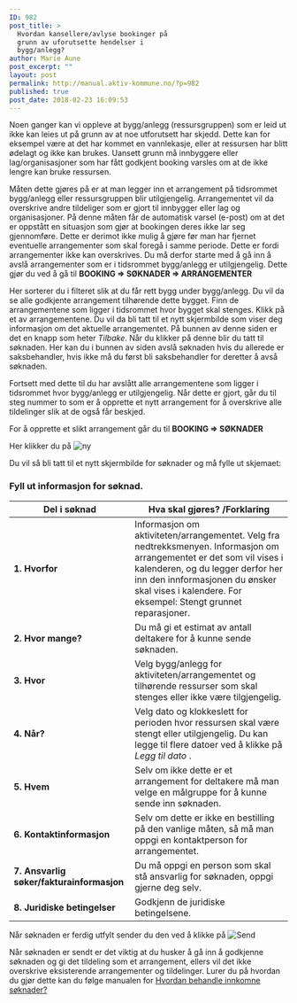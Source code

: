 ```yaml
---
ID: 982
post_title: >
  Hvordan kansellere/avlyse bookinger på
  grunn av uforutsette hendelser i
  bygg/anlegg?
author: Marie Aune
post_excerpt: ""
layout: post
permalink: http://manual.aktiv-kommune.no/?p=982
published: true
post_date: 2018-02-23 16:09:53
---
```

Noen ganger kan vi oppleve at bygg/anlegg (ressursgruppen) som er leid ut ikke kan leies ut på grunn av at noe utforutsett har skjedd. Dette kan for eksempel være at det har kommet en vannlekasje, eller at ressursen har blitt ødelagt og ikke kan brukes. Uansett grunn må innbyggere eller lag/organisasjoner som har fått godkjent booking varsles om at de ikke lengre kan bruke ressursen. 

Måten dette gjøres på er at man legger inn et arrangement på tidsrommet bygg/anlegg eller ressursgruppen blir utilgjengelig. Arrangementet vil da overskrive andre tildeliger som er gjort til innbygger eller lag og organisasjoner. På denne måten får de automatisk varsel (e-post) om at det er oppstått en situasjon som gjør at bookingen deres ikke lar seg gjennomføre. Dette er derimot ikke mulig å gjøre før man har fjernet eventuelle arrangementer som skal foregå i samme periode. Dette er fordi arrangementer ikke kan overskrives. Du må derfor starte med å gå inn å avslå arrangementer som er i tidsrommet bygg/anlegg er utilgjengelig. 
Dette gjør du ved å gå til 
**BOOKING => SØKNADER => ARRANGEMENTER**

Her sorterer du i filteret slik at du får rett bygg under bygg/anlegg. Du vil da se alle godkjente arrangement tilhørende dette bygget. Finn de arrangementene som ligger i tidsrommet hvor bygget skal stenges. Klikk på et av arrangementene. Du vil da bli tatt til et nytt skjermbilde som viser deg informasjon om det aktuelle arrangementet. På bunnen av denne siden er det en knapp som heter *Tilbake*. Når du klikker på denne blir du tatt til søknaden. Her kan du i bunnen av siden avslå søknaden hvis du allerede er saksbehandler, hvis ikke må du først bli saksbehandler for deretter å avså søknaden. 

Fortsett med dette til du har avslått alle arrangementene som ligger i tidsrommet hvor bygg/anlegg er utilgjengelig. Når dette er gjort, går du til steg nummer to som er å opprette et nytt arrangement for å overskrive alle tildelinger slik at de også får beskjed. 

For å opprette et slikt arrangement går du til
**BOOKING => SØKNADER**

Her klikker du på 
![ny](http://manual.aktiv-kommune.no/wp-content/uploads/2017/12/NY.png)

Du vil så bli tatt til et nytt skjermbilde for søknader og må fylle ut skjemaet: 

### Fyll ut informasjon for søknad.

Del i søknad| Hva skal gjøres? /Forklaring
-------------|-------------------------------
**1. Hvorfor** |Informasjon om aktiviteten/arrangementet. Velg fra nedtrekksmenyen. Informasjon om arrangementet er det som vil vises i kalenderen, og du legger derfor her inn den innformasjonen du ønsker skal vises i kalendere. For eksempel: Stengt grunnet reparasjoner. 
**2. Hvor mange?** |Du må gi et estimat av antall deltakere for å kunne sende søknaden.
**3. Hvor** |Velg bygg/anlegg for aktiviteten/arrangementet og tilhørende ressurser som skal stenges eller ikke være tilgjengelig. 
**4. Når?** |Velg dato og klokkeslett for perioden hvor ressursen skal være stengt eller utilgjengelig. Du kan legge til flere datoer ved å klikke på *Legg til dato* .
**5. Hvem** |Selv om ikke dette er et arrangement for deltakere må man velge en målgruppe for å kunne sende inn søknaden. 
**6. Kontaktinformasjon** |Selv om dette er ikke en bestilling på den vanlige måten, så må man oppgi en kontaktperson for arrangementet.
**7. Ansvarlig søker/fakturainformasjon** |Du må oppgi en person som skal stå ansvarlig for søknaden, oppgi gjerne deg selv. 
**8. Juridiske betingelser** |Godkjenn de juridiske betingelsene.

Når søknaden er ferdig utfylt sender du den ved å klikke på 
![Send](http://manual.aktiv-kommune.no/wp-content/uploads/2018/01/sendfrontend.png) 


Når søknaden er sendt er det viktig at du husker å gå inn å godkjenne søknaden og gi det tildeling som et arrangement, ellers vil det ikke overskrive eksisterende arrangementer og tildelinger. 
Lurer du på hvordan du gjør dette kan du følge manualen for [Hvordan behandle innkomne søknader?](https://manual.aktiv-kommune.no/?p=298)